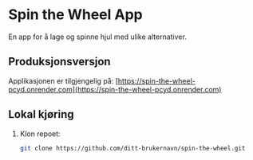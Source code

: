 # Spin the Wheel App

En app for å lage og spinne hjul med ulike alternativer.

## Produksjonsversjon
Applikasjonen er tilgjengelig på: [https://spin-the-wheel-pcyd.onrender.com](https://spin-the-wheel-pcyd.onrender.com)

## Lokal kjøring
1. Klon repoet:
   ```bash
   git clone https://github.com/ditt-brukernavn/spin-the-wheel.git